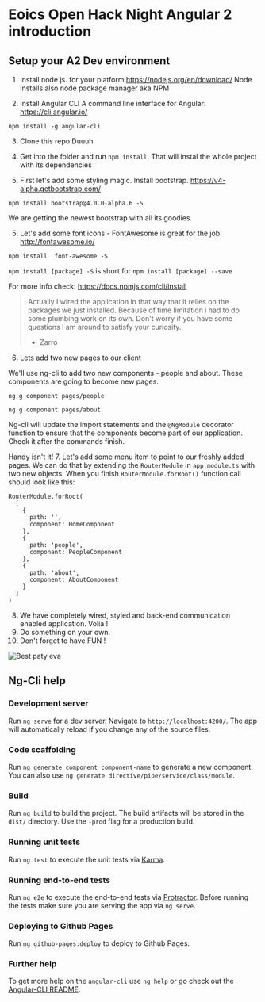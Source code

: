 # Eoics Open Hack Night Angular 2 introduction

## Setup your A2 Dev environment

1. Install node.js. for your platform https://nodejs.org/en/download/
Node installs also node package manager aka NPM

2. Install Angular CLI A command line interface for Angular: https://cli.angular.io/ 
```
npm install -g angular-cli
```
3. Clone this repo Duuuh

4. Get into the folder and run `npm install`. That will instal the whole project with its dependencies

5. First let's add some styling magic. Install bootstrap. https://v4-alpha.getbootstrap.com/
```
npm install bootstrap@4.0.0-alpha.6 -S
```
We are getting the newest bootstrap with all its goodies.

5. Let's add some font icons - FontAwesome is great for the job. http://fontawesome.io/
```
npm install  font-awesome -S
```
`npm install [package] -S` is short for `npm install [package] --save` 

For more info check: https://docs.npmjs.com/cli/install

> Actually I wired the application in that way that it relies on the packages we just installed. Because of time limitation i had to do some plumbing work on its own. Don't worry if you have some questions I am around to satisfy your curiosity.
> - Zarro

6. Lets add two new pages to our client

We'll use ng-cli to add two new components - people and about. These components are going to become new pages.
```
ng g component pages/people
```
```
ng g component pages/about
```

Ng-cli will update the import statements and the `@NgModule` decorator function to ensure that the components become part of our application. Check it after the commands finish. 

Handy isn't it!
7. Let's add some menu item to point to our freshly added pages. We can do that by extending the `RouterModule` in `app.module.ts` with two new objects:
When you finish `RouterModule.forRoot()` function call should look like this:
```
RouterModule.forRoot(
  [
    {
      path: '',
      component: HomeComponent
    },
    {
      path: 'people',
      component: PeopleComponent
    },
    {
      path: 'about',
      component: AboutComponent
    }
  ]
)
```
8. We have completely wired, styled and back-end communication enabled application. Volia !
9. Do something on your own. 
10. Don't forget to have FUN !

![Best paty eva](https://cdn.meme.am/cache/instances/folder44/66743044.jpg)

## Ng-Cli help 

### Development server
Run `ng serve` for a dev server. Navigate to `http://localhost:4200/`. The app will automatically reload if you change any of the source files.

### Code scaffolding

Run `ng generate component component-name` to generate a new component. You can also use `ng generate directive/pipe/service/class/module`.

### Build

Run `ng build` to build the project. The build artifacts will be stored in the `dist/` directory. Use the `-prod` flag for a production build.

### Running unit tests

Run `ng test` to execute the unit tests via [Karma](https://karma-runner.github.io).

### Running end-to-end tests

Run `ng e2e` to execute the end-to-end tests via [Protractor](http://www.protractortest.org/).
Before running the tests make sure you are serving the app via `ng serve`.

### Deploying to Github Pages

Run `ng github-pages:deploy` to deploy to Github Pages.

### Further help

To get more help on the `angular-cli` use `ng help` or go check out the [Angular-CLI README](https://github.com/angular/angular-cli/blob/master/README.md).
